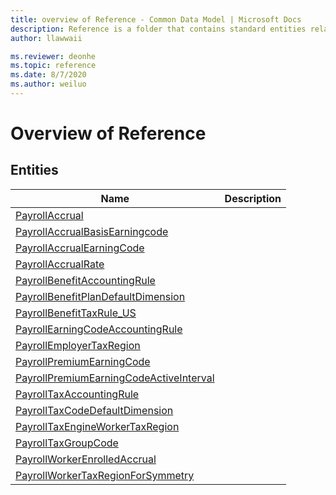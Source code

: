 ```yaml
---
title: overview of Reference - Common Data Model | Microsoft Docs
description: Reference is a folder that contains standard entities related to the Common Data Model.
author: llawwaii

ms.reviewer: deonhe
ms.topic: reference
ms.date: 8/7/2020
ms.author: weiluo
---
```


# Overview of Reference


## Entities

|Name|Description|
|---|---|
|[PayrollAccrual](PayrollAccrual.md)||
|[PayrollAccrualBasisEarningcode](PayrollAccrualBasisEarningcode.md)||
|[PayrollAccrualEarningCode](PayrollAccrualEarningCode.md)||
|[PayrollAccrualRate](PayrollAccrualRate.md)||
|[PayrollBenefitAccountingRule](PayrollBenefitAccountingRule.md)||
|[PayrollBenefitPlanDefaultDimension](PayrollBenefitPlanDefaultDimension.md)||
|[PayrollBenefitTaxRule_US](PayrollBenefitTaxRule_US.md)||
|[PayrollEarningCodeAccountingRule](PayrollEarningCodeAccountingRule.md)||
|[PayrollEmployerTaxRegion](PayrollEmployerTaxRegion.md)||
|[PayrollPremiumEarningCode](PayrollPremiumEarningCode.md)||
|[PayrollPremiumEarningCodeActiveInterval](PayrollPremiumEarningCodeActiveInterval.md)||
|[PayrollTaxAccountingRule](PayrollTaxAccountingRule.md)||
|[PayrollTaxCodeDefaultDimension](PayrollTaxCodeDefaultDimension.md)||
|[PayrollTaxEngineWorkerTaxRegion](PayrollTaxEngineWorkerTaxRegion.md)||
|[PayrollTaxGroupCode](PayrollTaxGroupCode.md)||
|[PayrollWorkerEnrolledAccrual](PayrollWorkerEnrolledAccrual.md)||
|[PayrollWorkerTaxRegionForSymmetry](PayrollWorkerTaxRegionForSymmetry.md)||

